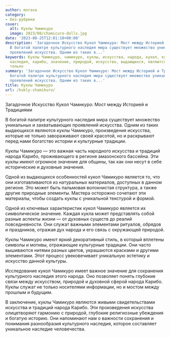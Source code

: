 ```yaml
---
author: morava
category:
- без-рубрики
cover:
  alt: Куклы Чамикуро
  image: 2023/08/chamicuro-dolls.jpg
date: '2023-08-25T12:01:10+00:00'
description: 'Загадочное Искусство Кукол Чамикуро: Мост между Историей и Традициями
  В богатой палитре культурного наследия мира существует множество уникальных и захватывающих
  проявлений искусства. Одним из таких в...'
keywords: Куклы Чамикуро, чамикуро, куклы, искусства, народа, кукол, культурного,
  наследия, карибо, значение, природой, искусство, выдающихся, являются, произведения,
  только
summary: 'Загадочное Искусство Кукол Чамикуро: Мост между Историей и Традициями В
  богатой палитре культурного наследия мира существует множество уникальных и захватывающих
  проявлений искусства. Одним из таких в...'
title: Куклы Чамикуро
url: /kukly-chamikuro/
---
```


Загадочное Искусство Кукол Чамикуро: Мост между Историей и Традициями

В богатой палитре культурного наследия мира существует множество уникальных и захватывающих проявлений искусства. Одним из таких выдающихся являются куклы Чамикуро, произведения искусства, которые не только завораживают своей красотой, но и раскрывают перед нами богатство истории и культурные традиции.

Куклы Чамикуро — это важная часть народного искусства и традиций народа Карибо, проживающего в регионе амазонского бассейна. Эти куклы имеют огромное значение для общины, так как они несут в себе исторические и духовные значения.

Одной из выдающихся особенностей кукол Чамикуро является то, что они изготавливаются из натуральных материалов, доступных в данном регионе. Это может быть пальмовая волокнистая структура, а также другие природные элементы. Мастера осторожно сочетают эти материалы, чтобы создать куклы с уникальной текстурой и формой.

Одной из ключевых характеристик кукол Чамикуро является их символическое значение. Каждая кукла может представлять собой разные аспекты жизни — от духовных существ до реалий повседневности. Они служат важными элементами ритуалов, обрядов и праздников, отражая дух народа и его связь с окружающей природой.

Куклы Чамикуро имеют яркий декоративный стиль, в который вплетены символы и мотивы, отражающие культурные традиции. Они часто вышиваются нитями разных цветов, украшаются красками и другими элементами. Этот процесс увековечивает уникальную эстетику и искусство данной культуры.

Исследование кукол Чамикуро имеет важное значение для сохранения культурного наследия этого народа. Оно позволяет понять глубокие связи между искусством, природой и духовной сферой народа Карибо. Куклы служат не только носителями информации, но и мостом между прошлым и будущим.

В заключение, куклы Чамикуро являются живыми свидетельствами искусства и традиций народа Карибо. Эти произведения искусства олицетворяют гармонию с природой, глубокие религиозные убеждения и богатую историю. Они напоминают нам о важности сохранения и понимания разнообразия культурного наследия, которое составляет уникальное наследие человечества.